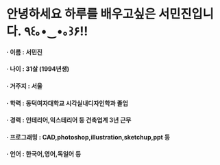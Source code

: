 안녕하세요 하루를 배우고싶은 서민진입니다. ٩꒰｡•‿•｡꒱۶!!
=============
#### · 이름 : 서민진
#### · 나이 : 31살 (1994년생)
#### · 거주지 : 서울
#### · 학력 : 동덕여자대학교 시각실내디자인학과 졸업
#### · 경력 : 인테리어,익스테리어 등 건축업계 3년 근무
#### · 프로그래밍 : CAD,photoshop,illustration,sketchup,ppt 등
#### · 언어 : 한국어,영어,독일어 등 
